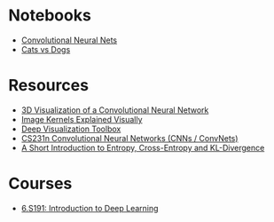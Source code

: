 
# Notebooks

- [Convolutional Neural Nets]()
- [Cats vs Dogs]()

# Resources

- [3D Visualization of a Convolutional Neural Network](http://scs.ryerson.ca/~aharley/vis/conv/)
- [Image Kernels Explained Visually](http://setosa.io/ev/image-kernels/)
- [Deep Visualization Toolbox](https://www.youtube.com/watch?v=AgkfIQ4IGaM)
- [CS231n Convolutional Neural Networks (CNNs / ConvNets)](https://cs231n.github.io/convolutional-networks/)
- [A Short Introduction to Entropy, Cross-Entropy and KL-Divergence](https://www.youtube.com/watch?v=ErfnhcEV1O8)

# Courses

- [6.S191: Introduction to Deep Learning](http://introtodeeplearning.com/)
